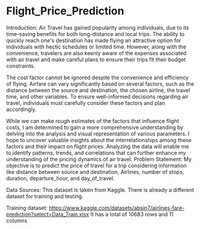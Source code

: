 # Flight_Price_Prediction
Introduction:
Air Travel has gained popularity among individuals, due to its time-saving benefits for both long-distance and local trips. The ability to quickly reach one's destination has made flying an attractive option for individuals with hectic schedules or limited time. However, along with the convenience, travelers are also keenly aware of the expenses associated with air travel and make careful plans to ensure their trips fit their budget constraints. 

The cost factor cannot be ignored despite the convenience and efficiency of flying. Airfare can vary significantly based on several factors, such as the distance between the source and destination, the chosen airline, the travel time, and other variables. To ensure well-informed decisions regarding air travel, individuals must carefully consider these factors and plan accordingly.

While we can make rough estimates of the factors that influence flight costs, I am determined to gain a more comprehensive understanding by delving into the analysis and visual representation of various parameters. I hope to uncover valuable insights about the interrelationships among these factors and their impact on flight prices. Analyzing the data will enable me to identify patterns, trends, and correlations that can further enhance my understanding of the pricing dynamics of air travel.
Problem Statement: 
My objective is to predict the price of travel for a trip considering information like distance between source and destination, Airlines, number of stops, duration, departure_hour, and day_of_travel.

Data Sources:
This dataset is taken from Kaggle. There is already a different dataset for training and testing.

Training dataset:
https://www.kaggle.com/datasets/absin7/airlines-fare-prediction?select=Data_Train.xlsx
It has a total of 10683 rows and 11 columns
